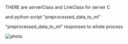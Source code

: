 
THERE are serverClass and LinkClass for server C 

and python script "preprocessed_data_to_ml"


"preprocessed_data_to_ml" responses to whole process

![photo](/Users/abayaubakirov/Downloads/need.png)
